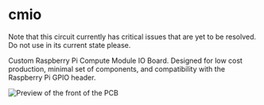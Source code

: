 # cmio

Note that this circuit currently has critical issues that are yet to be resolved. Do not use in its current state please.

Custom Raspberry Pi Compute Module IO Board. Designed for low cost production,
minimal set of components, and compatibility with the Raspberry Pi GPIO header.

![Preview of the front of the PCB](https://github.com/deltabeard/cmio/raw/master/out/Front-Preview.png)
